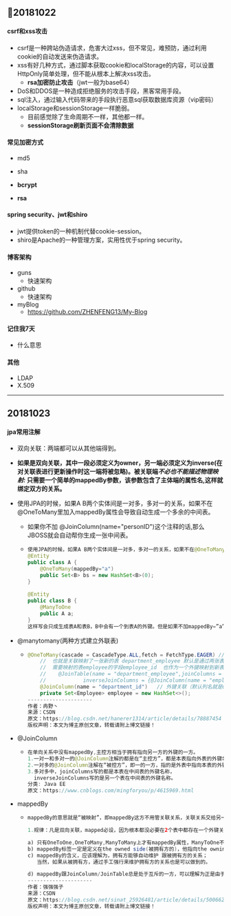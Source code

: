 ## :love_hotel:20181022

#### csrf和xss攻击

* csrf是一种跨站伪造请求，危害大过xss，但不常见，难预防，通过利用cookie的自动发送来伪造请求。
* xss有好几种方式，通过脚本获取cookie和localStorage的内容，可以设置HttpOnly简单处理，但不能从根本上解决xss攻击。
  * **rsa加密防止攻击**（jwt一般为base64）
* DoS和DDOS是一种造成拒绝服务的攻击手段，黑客常用手段。
* sql注入，通过输入代码带来的手段执行恶意sql获取数据库资源（vip密码）
* localStorage和sessionStorage一样脆弱。
  * 目前感觉除了生命周期不一样，其他都一样。
  * **sessionStorage刷新页面不会清除数据**

#### 常见加密方式

* md5
* sha
* **bcrypt**

* **rsa**

#### spring security、jwt和shiro

* jwt提供token的一种机制代替cookie-session。
* shiro是Apache的一种管理方案，实用性优于spring security。

#### 博客架构

* guns
  * 快速架构
* github
  * 快速架构
* myBlog 
  * https://github.com/ZHENFENG13/My-Blog

#### 记住我7天

* 什么意思

#### 其他

* LDAP
* X.509 

****

## 20181023

#### jpa常用注解

* 双向关联：两端都可以从其他端得到。

* **如果是双向关联，其中一段必须定义为owner，另一端必须定义为inverse(在对关联表进行更新操作时这一端将被忽略)。被关联端*不必也不能描述物理映射:* 只需要一个简单的mappedBy参数，该参数包含了主体端的属性名,这样就绑定双方的关系。**

* 使用JPA的时候，如果A B两个实体间是一对多，多对一的关系，如果不在@OneToMany里加入mappedBy属性会导致自动生成一个多余的中间表。

  * 如果你不加 @JoinColumn(name="personID")这个注释的话,那么JBOSS就会自动帮你生成一张中间表。

  * ~~~~ java
    使用JPA的时候，如果A B两个实体间是一对多，多对一的关系，如果不在@OneToMany里加入mappedBy属性会导致自动生成一个多余的中间表。比如：
    @Entity
    public class A {
        @OneToMany(mappedBy="a")
        public Set<B> bs = new HashSet<B>(0);
    }
     
    @Entity
    public class B {
        @ManyToOne
        public A a;
    }
    这样写会只成生成表A和表B，B中会有一个到表A的外键。但是如果不加mappedBy=”a”， 那么就会再生成一张A_B表。
    ~~~~

* @manytomany(两种方式建立外联表)

  * ~~~ java
    @OneToMany(cascade = CascadeType.ALL,fetch = FetchType.EAGER) //  级联保存 更新 删除 刷新 延迟加载
        //  也就是关联映射了一张新的表 department_employee 默认是通过两张表名称+ “_” 来命名的 其中新表的department_id字段作为一个外键映射到当前表的“id”字段，
        //  需要映射的表employee的字段employee_id  也作为一个外键映射到新表的employee_id字段
        //    @JoinTable(name = "department_employee",joinColumns = {@JoinColumn(name = "department_id",referencedColumnName = "id")},
        //            inverseJoinColumns = {@JoinColumn(name = "employee_id",referencedColumnName = "employee_id")})
        @JoinColumn(name = "department_id")   // 外键关联（默认列名就是department_id）
        private Set<Employee> employee = new HashSet<>();
    --------------------- 
    作者：冉野丶 
    来源：CSDN 
    原文：https://blog.csdn.net/hanerer1314/article/details/78887454 
    版权声明：本文为博主原创文章，转载请附上博文链接！
    ~~~

* @JoinColumn

  * ~~~~java
    在单向关系中没有mappedBy,主控方相当于拥有指向另一方的外键的一方。
    1.一对一和多对一的@JoinColumn注解的都是在“主控方”，都是本表指向外表的外键名称。
    2.一对多的@JoinColumn注解在“被控方”，即一的一方，指的是外表中指向本表的外键名称。
    3.多对多中，joinColumns写的都是本表在中间表的外键名称，
      inverseJoinColumns写的是另一个表在中间表的外键名称。
    分类: Java EE
    原文：https://www.cnblogs.com/mingforyou/p/4615969.html
    ~~~~

* mappedBy

  * ~~~~java
    mappedBy的意思就是“被映射”，即mappedBy这方不用管关联关系，关联关系交给另一方处理
    
    1.规律：凡是双向关联，mapped必设，因为根本都没必要在2个表中都存在一个外键关联，在数据库中只要定义一边就可以了
    
    a) 只有OneToOne,OneToMany,ManyToMany上才有mappedBy属性，ManyToOne不存在该属性； 
    b) mappedBy标签一定是定义在the owned side(被拥有方的)，他指向the owning side(拥有方)；
    c) mappedBy的含义，应该理解为，拥有方能够自动维护 跟被拥有方的关系； 
       当然，如果从被拥有方，通过手工强行来维护拥有方的关系也是可以做到的。
    
    d) mappedBy跟JoinColumn/JoinTable总是处于互斥的一方，可以理解为正是由于拥有方的关联被拥有方的字段存在，拥有方才拥有了被 拥有方。mappedBy这方定义的JoinColumn/JoinTable总是失效的，不会建立对应的字段或者表
    --------------------- 
    作者：强强强子 
    来源：CSDN 
    原文：https://blog.csdn.net/sinat_25926481/article/details/50066225 
    版权声明：本文为博主原创文章，转载请附上博文链接！
    ~~~~

